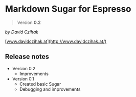 # Markdown Sugar for Espresso

>Version __0.2__

_by David Czihak_

[www.davidczihak.at](http://www.davidczihak.at/)

## Release notes

- Version 0.2
	- Improvements
- Version 0.1
	- Created basic Sugar  
	- Debugging and improvements
